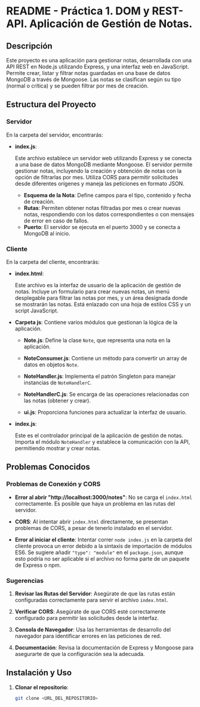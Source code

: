 # README - Práctica 1. DOM y REST-API. Aplicación de Gestión de Notas.

## Descripción

Este proyecto es una aplicación para gestionar notas, desarrollada con una API REST en Node.js utilizando Express, y una interfaz web en JavaScript. Permite crear, listar y filtrar notas guardadas en una base de datos MongoDB a través de Mongoose. Las notas se clasifican según su tipo (normal o crítica) y se pueden filtrar por mes de creación.

## Estructura del Proyecto

### Servidor

En la carpeta del servidor, encontrarás:

- **index.js**: 

  Este archivo establece un servidor web utilizando Express y se conecta a una base de datos MongoDB mediante Mongoose. El servidor permite gestionar notas, incluyendo la creación y obtención de notas con la opción de filtrarlas por mes. Utiliza CORS para permitir solicitudes desde diferentes orígenes y maneja las peticiones en formato JSON.

  - **Esquema de la Nota**: Define campos para el tipo, contenido y fecha de creación.
  - **Rutas**: Permiten obtener notas filtradas por mes o crear nuevas notas, respondiendo con los datos correspondientes o con mensajes de error en caso de fallos.
  - **Puerto**: El servidor se ejecuta en el puerto 3000 y se conecta a MongoDB al inicio.

### Cliente

En la carpeta del cliente, encontrarás:

- **index.html**: 

  Este archivo es la interfaz de usuario de la aplicación de gestión de notas. Incluye un formulario para crear nuevas notas, un menú desplegable para filtrar las notas por mes, y un área designada donde se mostrarán las notas. Está enlazado con una hoja de estilos CSS y un script JavaScript.

- **Carpeta js**: Contiene varios módulos que gestionan la lógica de la aplicación.

  - **Note.js**: Define la clase `Note`, que representa una nota en la aplicación.
  
  - **NoteConsumer.js**: Contiene un método para convertir un array de datos en objetos `Note`.
  
  - **NoteHandler.js**: Implementa el patrón Singleton para manejar instancias de `NoteHandlerC`.
  
  - **NoteHandlerC.js**: Se encarga de las operaciones relacionadas con las notas (obtener y crear).
  
  - **ui.js**: Proporciona funciones para actualizar la interfaz de usuario.

- **index.js**: 

  Este es el controlador principal de la aplicación de gestión de notas. Importa el módulo `NoteHandler` y establece la comunicación con la API, permitiendo mostrar y crear notas.

## Problemas Conocidos

### Problemas de Conexión y CORS

- **Error al abrir "http://localhost:3000/notes"**: No se carga el `index.html` correctamente. Es posible que haya un problema en las rutas del servidor.
  
- **CORS**: Al intentar abrir `index.html` directamente, se presentan problemas de CORS, a pesar de tenerlo instalado en el servidor.

- **Error al iniciar el cliente**: Intentar correr `node index.js` en la carpeta del cliente provoca un error debido a la sintaxis de importación de módulos ES6. Se sugiere añadir `"type": "module"` en el `package.json`, aunque esto podría no ser aplicable si el archivo no forma parte de un paquete de Express o npm.

### Sugerencias

1. **Revisar las Rutas del Servidor**: Asegúrate de que las rutas están configuradas correctamente para servir el archivo `index.html`.

2. **Verificar CORS**: Asegúrate de que CORS esté correctamente configurado para permitir las solicitudes desde la interfaz.

3. **Consola de Navegador**: Usa las herramientas de desarrollo del navegador para identificar errores en las peticiones de red.

4. **Documentación**: Revisa la documentación de Express y Mongoose para asegurarte de que la configuración sea la adecuada.

## Instalación y Uso

1. **Clonar el repositorio**:
   ```bash
   git clone <URL_DEL_REPOSITORIO>
